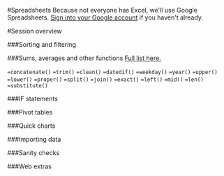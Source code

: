 #Spreadsheets
Because not everyone has Excel, we'll use Google Spreadsheets. <a href="http://drive.google.com">Sign into your Google account</a> if you haven't already.

#Session overview

###Sorting and filtering

###Sums, averages and other functions
<a href="https://support.google.com/docs/table/25273?hl=en&ref_topic=1361471">Full list here.</a>

<code>=concatenate()</code>
<code>=trim()</code>
<code>=clean()</code>
<code>=datedif()</code>
<code>=weekday()</code>
<code>=year()</code>
<code>=upper()</code>
<code>=lower()</code>
<code>=proper()</code>
<code>=split()</code>
<code>=join()</code>
<code>=exact()</code>
<code>=left()</code>
<code>=mid()</code>
<code>=len()</code>
<code>=substitute()</code>

###IF statements

###Pivot tables

###Quick charts

###Importing data

###Sanity checks

###Web extras
